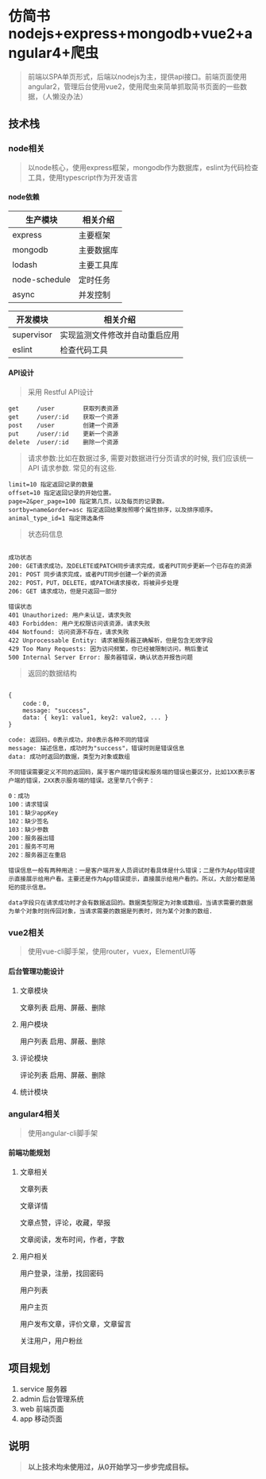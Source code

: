 
# 仿简书nodejs+express+mongodb+vue2+angular4+爬虫
> 前端以SPA单页形式，后端以nodejs为主，提供api接口。前端页面使用angular2，管理后台使用vue2，使用爬虫来简单抓取简书页面的一些数据，（人懒没办法）

## 技术栈

### node相关

> 以node核心，使用express框架，mongodb作为数据库，eslint为代码检查工具，使用typescript作为开发语言


#### node依赖

生产模块 | 相关介绍
---|---
express | 主要框架
mongodb | 主要数据库
lodash |  主要工具库
node-schedule  | 定时任务
async | 并发控制

开发模块 | 相关介绍
---|---
supervisor | 实现监测文件修改并自动重启应用
eslint | 检查代码工具

#### API设计
> 采用 Restful API设计

```
get     /user        获取列表资源
get     /user/:id    获取一个资源
post    /user        创建一个资源
put     /user/:id    更新一个资源
delete  /user/:id    删除一个资源
```
> 请求参数:比如在数据过多, 需要对数据进行分页请求的时候, 我们应该统一 API 请求参数. 常见的有这些.

```
limit=10 指定返回记录的数量
offset=10 指定返回记录的开始位置。
page=2&per_page=100 指定第几页，以及每页的记录数。
sortby=name&order=asc 指定返回结果按照哪个属性排序，以及排序顺序。
animal_type_id=1 指定筛选条件
```

> 状态码信息

```

成功状态
200: GET请求成功，及DELETE或PATCH同步请求完成，或者PUT同步更新一个已存在的资源
201: POST 同步请求完成，或者PUT同步创建一个新的资源
202: POST，PUT，DELETE，或PATCH请求接收，将被异步处理
206: GET 请求成功，但是只返回一部分

错误状态
401 Unauthorized: 用户未认证，请求失败
403 Forbidden: 用户无权限访问该资源，请求失败
404 Notfound: 访问资源不存在，请求失败
422 Unprocessable Entity: 请求被服务器正确解析，但是包含无效字段
429 Too Many Requests: 因为访问频繁，你已经被限制访问，稍后重试
500 Internal Server Error: 服务器错误，确认状态并报告问题

```
> 返回的数据结构

```

{
    code：0,
    message: "success",
    data: { key1: value1, key2: value2, ... }
}

code: 返回码，0表示成功，非0表示各种不同的错误
message: 描述信息，成功时为"success"，错误时则是错误信息
data: 成功时返回的数据，类型为对象或数组

不同错误需要定义不同的返回码，属于客户端的错误和服务端的错误也要区分，比如1XX表示客户端的错误，2XX表示服务端的错误。这里举几个例子：

0：成功
100：请求错误
101：缺少appKey
102：缺少签名
103：缺少参数
200：服务器出错
201：服务不可用
202：服务器正在重启

错误信息一般有两种用途：一是客户端开发人员调试时看具体是什么错误；二是作为App错误提示直接展示给用户看。主要还是作为App错误提示，直接展示给用户看的。所以，大部分都是简短的提示信息。

data字段只在请求成功时才会有数据返回的。数据类型限定为对象或数组，当请求需要的数据为单个对象时则传回对象，当请求需要的数据是列表时，则为某个对象的数组.

```


### vue2相关

> 使用vue-cli脚手架，使用router，vuex，ElementUI等

#### 后台管理功能设计

1. 文章模块
    
    文章列表 启用、屏蔽、删除
        
2. 用户模块

    用户列表 启用、屏蔽、删除 

3. 评论模块

    评论列表 启用、屏蔽、删除
    
4. 统计模块



### angular4相关

> 使用angular-cli脚手架

#### 前端功能规划

1. 文章相关

    文章列表
    
    文章详情
    
    文章点赞，评论，收藏，举报
    
    文章阅读，发布时间，作者，字数
    
3. 用户相关

    用户登录，注册，找回密码
    
    用户列表
    
    用户主页
    
    用户发布文章，评价文章，文章留言
    
    关注用户，用户粉丝


## 项目规划

1. service  服务器
2. admin    后台管理系统
3. web      前端页面
4. app      移动页面

## 说明
> **以上技术均未使用过，从0开始学习一步步完成目标。**
